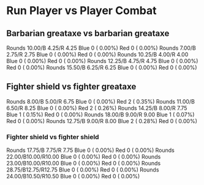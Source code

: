 # Run Player vs Player Combat

## Barbarian greataxe vs barbarian greataxe
Rounds 10.00/B 4.25/R 4.25 Blue 0 ( 0.00%) Red 0 ( 0.00%)
Rounds  7.00/B 2.75/R 2.75 Blue 0 ( 0.00%) Red 0 ( 0.00%)
Rounds 10.25/B 4.00/R 4.00 Blue 0 ( 0.00%) Red 0 ( 0.00%)
Rounds 12.25/B 4.75/R 4.75 Blue 0 ( 0.00%) Red 0 ( 0.00%)
Rounds 15.50/B 6.25/R 6.25 Blue 0 ( 0.00%) Red 0 ( 0.00%)

## Fighter shield vs fighter greataxe
Rounds  8.00/B 5.00/R 6.75 Blue 0 ( 0.00%) Red 2 ( 0.35%)
Rounds 11.00/B 6.50/R 8.25 Blue 0 ( 0.00%) Red 2 ( 0.26%)
Rounds 14.25/B 8.00/R 7.75 Blue 1 ( 0.15%) Red 0 ( 0.00%)
Rounds 18.00/B 9.00/R 9.00 Blue 1 ( 0.07%) Red 0 ( 0.00%)
Rounds 12.75/B 9.00/R 8.00 Blue 2 ( 0.28%) Red 0 ( 0.00%)

### Fighter shield vs fighter shield
Rounds 17.75/B 7.75/R 7.75 Blue 0 ( 0.00%) Red 0 ( 0.00%)
Rounds 22.00/B10.00/R10.00 Blue 0 ( 0.00%) Red 0 ( 0.00%)
Rounds 23.00/B10.00/R10.00 Blue 0 ( 0.00%) Red 0 ( 0.00%)
Rounds 28.75/B12.75/R12.75 Blue 0 ( 0.00%) Red 0 ( 0.00%)
Rounds 24.00/B10.50/R10.50 Blue 0 ( 0.00%) Red 0 ( 0.00%)
